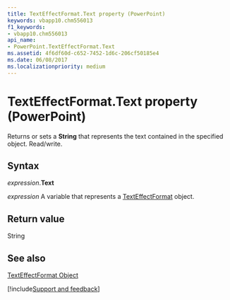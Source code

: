 ```yaml
---
title: TextEffectFormat.Text property (PowerPoint)
keywords: vbapp10.chm556013
f1_keywords:
- vbapp10.chm556013
api_name:
- PowerPoint.TextEffectFormat.Text
ms.assetid: 4f6df60d-c652-7452-1d6c-206cf50185e4
ms.date: 06/08/2017
ms.localizationpriority: medium
---
```



# TextEffectFormat.Text property (PowerPoint)

Returns or sets a **String** that represents the text contained in the specified object. Read/write.


## Syntax

_expression_.**Text**

_expression_ A variable that represents a [TextEffectFormat](PowerPoint.TextEffectFormat.md) object.


## Return value

String


## See also


[TextEffectFormat Object](PowerPoint.TextEffectFormat.md)

[!include[Support and feedback](~/includes/feedback-boilerplate.md)]
